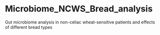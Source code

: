 # Microbiome_NCWS_Bread_analysis
Gut microbiome analysis in non-celiac wheat-sensitive patients and effects of different bread types
